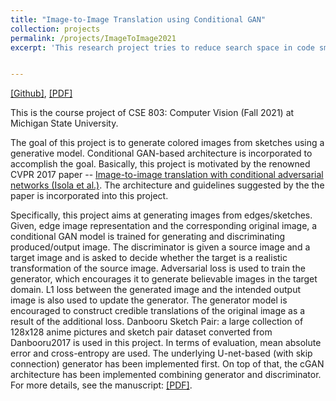 ```yaml
---
title: "Image-to-Image Translation using Conditional GAN"
collection: projects
permalink: /projects/ImageToImage2021
excerpt: 'This research project tries to reduce search space in code smells detection using a novel metric called - NCPC, while maintaining the performance of code smells detection. Manuscript in Preparation. '


---
```


[[Github]](https://github.com/galib19/Image-to-Image-Translation-using-Conditional-GAN), [[PDF]](http://galib19.github.io/files/ImageToImage_2021.pdf)

This is the course project of CSE 803: Computer Vision (Fall 2021) at Michigan State University. 

The goal of this project is to generate colored images from
sketches using a generative model. Conditional GAN-based
architecture is incorporated to accomplish the goal. Basically, this project is motivated by the renowned CVPR 2017 paper -- [Image-to-image translation with conditional adversarial networks (Isola et al.)](https://openaccess.thecvf.com/content_cvpr_2017/papers/Isola_Image-To-Image_Translation_With_CVPR_2017_paper.pdf). The architecture and guidelines suggested by the the paper is incorporated into this project.  
 
Specifically, this project aims at generating images from
edges/sketches. Given, edge image representation and
the corresponding original image, a conditional GAN model is
trained for generating and discriminating produced/output image. The discriminator is given a
source image and a target image and is asked to decide
whether the target is a realistic transformation of the source
image. Adversarial loss is used to train the generator,
which encourages it to generate believable images in
the target domain. L1 loss between the generated image
and the intended output image is also used to update the
generator. The generator model is encouraged to construct
credible translations of the original image as a result of the
additional loss. Danbooru Sketch Pair: a large collection of 128x128 anime pictures and sketch pair dataset converted from Danbooru2017 is used in this project. In terms of evaluation,
mean absolute error and cross-entropy are used. The underlying U-net-based (with skip connection)
generator has been implemented first. On top of that, the
cGAN architecture has been implemented combining generator and discriminator. For more details, see the manuscript: [[PDF]](http://galib19.github.io/files/ImageToImage_2021.pdf).

